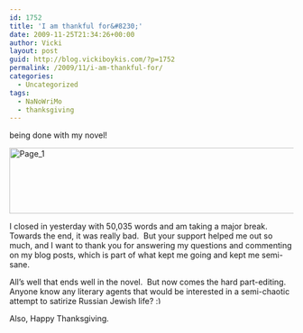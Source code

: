 ```yaml
---
id: 1752
title: 'I am thankful for&#8230;'
date: 2009-11-25T21:34:26+00:00
author: Vicki
layout: post
guid: http://blog.vickiboykis.com/?p=1752
permalink: /2009/11/i-am-thankful-for/
categories:
  - Uncategorized
tags:
  - NaNoWriMo
  - thanksgiving
---
```

being done with my novel!

[<img class="aligncenter size-full wp-image-1755" title="Page_1" src="http://blog.vickiboykis.com/wp-content/uploads/2009/11/Page_11.jpg" alt="Page_1" width="586" height="117" />](http://blog.vickiboykis.com/wp-content/uploads/2009/11/Page_11.jpg)

I closed in yesterday with 50,035 words and am taking a major break. Towards the end, it was really bad.  But your support helped me out so much, and I want to thank you for answering my questions and commenting on my blog posts, which is part of what kept me going and kept me semi-sane.

All&#8217;s well that ends well in the novel.  But now comes the hard part-editing.  Anyone know any literary agents that would be interested in a semi-chaotic attempt to satirize Russian Jewish life? <img src="http://blog.vickiboykis.com/wp-includes/images/smilies/simple-smile.png" alt=":)" class="wp-smiley" style="height: 1em; max-height: 1em;" />

Also, Happy Thanksgiving.